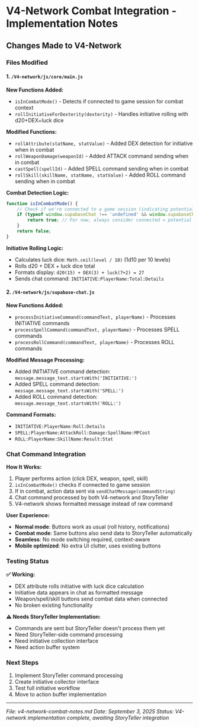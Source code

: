 # V4-Network Combat Integration - Implementation Notes

## Changes Made to V4-Network

### Files Modified

#### 1. `/V4-network/js/core/main.js`

**New Functions Added:**
- `isInCombatMode()` - Detects if connected to game session for combat context
- `rollInitiativeForDexterity(dexterity)` - Handles initiative rolling with d20+DEX+luck dice

**Modified Functions:**
- `rollAttribute(statName, statValue)` - Added DEX detection for initiative when in combat
- `rollWeaponDamage(weaponId)` - Added ATTACK command sending when in combat  
- `castSpell(spellId)` - Added SPELL command sending when in combat
- `rollSkill(skillName, statName, statValue)` - Added ROLL command sending when in combat

**Combat Detection Logic:**
```javascript
function isInCombatMode() {
    // Check if we're connected to a game session (indicating potential combat)
    if (typeof window.supabaseChat !== 'undefined' && window.supabaseChat.isConnected) {
        return true; // For now, always consider connected = potential combat
    }
    return false;
}
```

**Initiative Rolling Logic:**
- Calculates luck dice: `Math.ceil(level / 10)` (1d10 per 10 levels)
- Rolls d20 + DEX + luck dice total
- Formats display: `d20(15) + DEX(3) + luck(7+2) = 27`
- Sends chat command: `INITIATIVE:PlayerName:Total:Details`

#### 2. `/V4-network/js/supabase-chat.js`

**New Functions Added:**
- `processInitiativeCommand(commandText, playerName)` - Processes INITIATIVE commands
- `processSpellCommand(commandText, playerName)` - Processes SPELL commands  
- `processRollCommand(commandText, playerName)` - Processes ROLL commands

**Modified Message Processing:**
- Added INITIATIVE command detection: `message.message_text.startsWith('INITIATIVE:')`
- Added SPELL command detection: `message.message_text.startsWith('SPELL:')`
- Added ROLL command detection: `message.message_text.startsWith('ROLL:')`

**Command Formats:**
- `INITIATIVE:PlayerName:Roll:Details`
- `SPELL:PlayerName:AttackRoll:Damage:SpellName:MPCost`
- `ROLL:PlayerName:SkillName:Result:Stat`

### Chat Command Integration

**How It Works:**
1. Player performs action (click DEX, weapon, spell, skill)
2. `isInCombatMode()` checks if connected to game session
3. If in combat, action data sent via `sendChatMessage(commandString)`
4. Chat command processed by both V4-network and StoryTeller
5. V4-network shows formatted message instead of raw command

**User Experience:**
- **Normal mode**: Buttons work as usual (roll history, notifications)
- **Combat mode**: Same buttons also send data to StoryTeller automatically
- **Seamless**: No mode switching required, context-aware
- **Mobile optimized**: No extra UI clutter, uses existing buttons

### Testing Status

**✅ Working:**
- DEX attribute rolls initiative with luck dice calculation
- Initiative data appears in chat as formatted message
- Weapon/spell/skill buttons send combat data when connected
- No broken existing functionality

**⚠️ Needs StoryTeller Implementation:**
- Commands are sent but StoryTeller doesn't process them yet
- Need StoryTeller-side command processing
- Need initiative collection interface
- Need action buffer system

### Next Steps

1. Implement StoryTeller command processing
2. Create initiative collector interface  
3. Test full initiative workflow
4. Move to action buffer implementation

---

*File: v4-network-combat-notes.md*
*Date: September 3, 2025*
*Status: V4-network implementation complete, awaiting StoryTeller integration*
